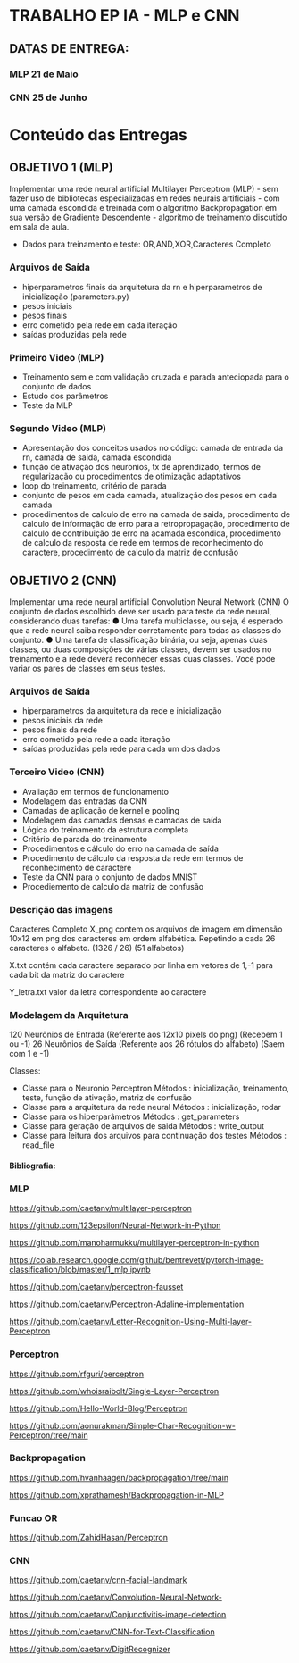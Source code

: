# TRABALHO EP IA - MLP e CNN

## DATAS DE ENTREGA:

### MLP 21 de Maio

### CNN 25 de Junho

# Conteúdo das Entregas

## OBJETIVO 1 (MLP)
Implementar uma rede neural artificial Multilayer Perceptron (MLP) - sem fazer uso de bibliotecas especializadas em redes neurais artificiais - com uma camada escondida e treinada com o algoritmo Backpropagation em sua versão de Gradiente Descendente - algoritmo de treinamento discutido em sala de aula. 

- Dados para treinamento e teste: OR,AND,XOR,Caracteres Completo

### Arquivos de Saída
- hiperparametros finais da arquitetura da rn e hiperparametros de inicialização (parameters.py)
- pesos iniciais 
- pesos finais
- erro cometido pela rede em cada iteração
- saídas produzidas pela rede

### Primeiro Video (MLP)
- Treinamento sem e com validação cruzada e parada anteciopada para o conjunto de dados
- Estudo dos parâmetros
- Teste da MLP

### Segundo Video (MLP)
- Apresentação dos conceitos usados no código: camada de entrada da rn, camada de saida, camada escondida
- função de ativação dos neuronios, tx de aprendizado, termos de regularização ou procedimentos de otimização adaptativos
- loop do treinamento, critério de parada
- conjunto de pesos em cada camada, atualização dos pesos em cada camada
- procedimentos de calculo de erro na camada de saida, procedimento de calculo de informação de erro para a retropropagação, procedimento de calculo de contribuição de erro na acamada escondida, procedimento de calculo da resposta de rede em termos de reconhecimento do caractere, procedimento de calculo da matriz de confusão


## OBJETIVO 2 (CNN)
Implementar uma rede neural artificial Convolution Neural Network (CNN)
O conjunto de dados escolhido deve ser usado para teste da rede neural, considerando
duas tarefas:
● Uma tarefa multiclasse, ou seja, é esperado que a rede neural saiba responder corretamente para todas as classes do conjunto.
● Uma tarefa de classificação binária, ou seja, apenas duas classes, ou duas composições de várias classes, devem ser usados no treinamento e a rede deverá reconhecer essas duas classes. Você pode variar os pares de classes em seus testes. 

### Arquivos de Saída
- hiperparametros da arquitetura da rede e inicialização
- pesos iniciais da rede
- pesos finais da rede
- erro cometido pela rede a cada iteração
- saídas produzidas pela rede para cada um dos dados

### Terceiro Video (CNN)
- Avaliação em termos de funcionamento
- Modelagem das entradas da CNN
- Camadas de aplicação de kernel e pooling
- Modelagem das camadas densas e camadas de saída
- Lógica do treinamento da estrutura completa
- Critério de parada do treinamento
- Procedimentos e cálculo do erro na camada de saída
- Procedimento de cálculo da resposta da rede em termos de reconhecimento de caractere
- Teste da CNN para o conjunto de dados MNIST
- Procediemento de calculo da matriz de confusão


### Descrição das imagens
Caracteres Completo X_png contem os arquivos de imagem em dimensão 10x12 em png dos caracteres em ordem alfabética. Repetindo a cada 26 caracteres o alfabeto. (1326 / 26) (51 alfabetos)

X.txt contém cada caractere separado por linha em vetores de 1,-1 para cada bit da matriz do caractere

Y_letra.txt valor da letra correspondente ao caractere


### Modelagem da Arquitetura
120 Neurônios de Entrada (Referente aos 12x10 pixels do png) (Recebem 1 ou -1)
26 Neurônios de Saída (Referente aos 26 rótulos do alfabeto) (Saem com 1 e -1)


Classes: 
- Classe para o Neuronio Perceptron
 Métodos : inicialização, treinamento, teste, função de ativação, matriz de confusão
- Classe para a arquitetura da rede neural
 Métodos : inicialização, rodar
- Classe para os hiperparâmetros
 Métodos : get_parameters
- Classe para geração de arquivos de saida
 Métodos : write_output
- Classe para leitura dos arquivos para continuação dos testes
 Métodos : read_file

#### Bibliografia:

### MLP
https://github.com/caetanv/multilayer-perceptron

https://github.com/123epsilon/Neural-Network-in-Python

https://github.com/manoharmukku/multilayer-perceptron-in-python

https://colab.research.google.com/github/bentrevett/pytorch-image-classification/blob/master/1_mlp.ipynb

https://github.com/caetanv/perceptron-fausset 

https://github.com/caetanv/Perceptron-Adaline-implementation

https://github.com/caetanv/Letter-Recognition-Using-Multi-layer-Perceptron

### Perceptron
https://github.com/rfguri/perceptron

https://github.com/whoisraibolt/Single-Layer-Perceptron

https://github.com/Hello-World-Blog/Perceptron

https://github.com/aonurakman/Simple-Char-Recognition-w-Perceptron/tree/main


### Backpropagation
https://github.com/hvanhaagen/backpropagation/tree/main

https://github.com/xprathamesh/Backpropagation-in-MLP


### Funcao OR 
https://github.com/ZahidHasan/Perceptron

### CNN
https://github.com/caetanv/cnn-facial-landmark

https://github.com/caetanv/Convolution-Neural-Network-

https://github.com/caetanv/Conjunctivitis-image-detection

https://github.com/caetanv/CNN-for-Text-Classification

https://github.com/caetanv/DigitRecognizer




